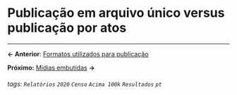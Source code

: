 # Publicação em arquivo único versus publicação por atos

---

**← Anterior**: <a href="https://hackmd.io/@querido-diario/report-census-qd-2020-format-pt" target="_self">Formatos utilizados para publicação</a>

**Próximo:** <a href="https://hackmd.io/@querido-diario/report-census-qd-2020-embeds-pt" target="_self">Mídias embutidas</a> **→**

###### tags: `Relatórios` `2020` `Censo` `Acima 100k` `Resultados` `pt`